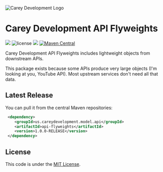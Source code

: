![Carey Development Logo](http://careydevelopment.us/img/branding/careydevelopment-logo-sm.png)

# Carey Development API Flyweights 
![](https://img.shields.io/badge/jdk-11-blue.svg) ![license](https://img.shields.io/badge/license-MIT-blue.svg) 
![](https://img.shields.io/badge/maven-3.6.3-blue.svg)
[![Maven Central](https://maven-badges.herokuapp.com/maven-central/us.careydevelopment.model.api/api-flyweights/badge.svg)](https://search.maven.org/artifact/us.careydevelopment.model.api/api-flyweights/1.2.5-RELEASE/jar)




Carey Development API Flyweights includes lightweight objects from downstream APIs.

This package exists because some APIs produce very large objects (I'm looking at you, YouTube API). Most upstream services
don't need all that data.


## Latest Release
You can pull it from the central Maven repositories:

```xml
 <dependency>
    <groupId>us.careydevelopment.model.api</groupId>
    <artifactId>api-flyweights</artifactId>
    <version>1.0.0-RELEASE</version>
 </dependency>
```

## License
This code is under the [MIT License](https://github.com/careydevelopment/api-flyweights/blob/main/LICENSE).
